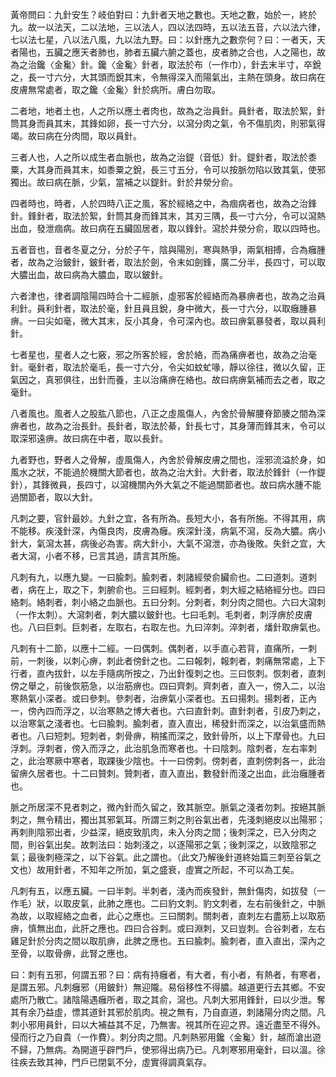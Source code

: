 黃帝問曰：九針安生？岐伯對曰：九針者天地之數也。天地之數，始於一，終於九。故一以法天，二以法地，三以法人，四以法四時，五以法五音，六以法六律，七以法七星，八以法八風，九以法九野。曰：以針應九之數奈何？曰：一者天，天者陽也，五臟之應天者肺也，肺者五臟六腑之蓋也，皮者肺之合也，人之陽也，故為之治鑱〈金毚〉針。鑱〈金毚〉針者，取法於布（一作巾），針去末半寸，卒銳之，長一寸六分，大其頭而銳其末，令無得深入而陽氣出，主熱在頭身。故曰病在皮膚無常處者，取之鑱〈金毚〉針於病所。膚白勿取。

二者地，地者土也，人之所以應土者肉也，故為之治員針。員針者，取法於絮，針筒其身而員其末，其鋒如卵，長一寸六分，以瀉分肉之氣，令不傷肌肉，則邪氣得竭。故曰病在分肉間，取以員針。

三者人也，人之所以成生者血脈也，故為之治鍉（音低）針。鍉針者，取法於黍粟，大其身而員其末，如黍粟之銳，長三寸五分，令可以按脈勿陷以致其氣，使邪獨出。故曰病在脈，少氣，當補之以鍉針。針於井滎分俞。

四者時也，時者，人於四時八正之風，客於經絡之中，為痼病者也，故為之治鋒針。鋒針者，取法於絮，針筒其身而鋒其末，其刃三隅，長一寸六分，令可以瀉熱出血，發泄痼病。故曰病在五臟固居者，取以鋒針。瀉於井滎分俞，取以四時也。

五者音也，音者冬夏之分，分於子午，陰與陽別，寒與熱爭，兩氣相搏，合為癰腫者，故為之治鈹針，鈹針者，取法於劍，令末如劍鋒，廣二分半，長四寸，可以取大膿出血，故曰病為大膿血，取以鈹針。

六者津也，律者調陰陽四時合十二經脈，虛邪客於經絡而為暴痹者也，故為之治員利針。員利針者，取法於毫，針且員且銳，身中微大，長一寸六分，以取癰腫暴痹。一曰尖如毫，微大其末，反小其身，令可深內也。故曰痹氣暴發者，取以員利針。

七者星也，星者人之七竅，邪之所客於經，舍於絡，而為痛痹者也，故為之治毫針。毫針者，取法於毫毛，長一寸六分，令尖如蚊虻喙，靜以徐往，微以久留，正氣因之，真邪俱往，出針而養，主以治痛痹在絡也。故曰病痹氣補而去之者，取之毫針。

八者風也。風者人之股肱八節也，八正之虛風傷人，內舍於骨解腰脊節腠之間為深痹者也，故為之治長針。長針者，取法於綦，針長七寸，其身薄而鋒其末，令可以取深邪遠痹。故曰病在中者，取以長針。

九者野也，野者人之骨解，虛風傷人，內舍於骨解皮膚之間也，淫邪流溢於身，如風水之狀，不能過於機關大節者也，故為之治大針。大針者，取法於鋒針（一作鍉針），其鋒微員，長四寸，以瀉機關內外大氣之不能過關節者也。故曰病水腫不能過關節者，取以大針。

凡刺之要，官針最妙。九針之宜，各有所為。長短大小，各有所施。不得其用，病不能移。疾淺針深，內傷良肉，皮膚為癰。疾深針淺，病氣不瀉，反為大膿。病小針大，氣瀉太甚，病後必為害。病大針小，大氣不瀉泄，亦為後敗。失針之宜，大者大瀉，小者不移，已言其過，請言其所施。

凡刺有九，以應九變。一曰腧刺。腧刺者，刺諸經滎俞臟俞也。二曰道刺。道刺者，病在上，取之下，刺腑俞也。三曰經刺。經刺者，刺大經之結絡經分也。四曰絡刺。絡刺者，刺小絡之血脈也。五曰分刺。分刺者，刺分肉之間也。六曰大瀉刺（一作太刺）。大瀉刺者，刺大膿以鈹針也。七曰毛刺。毛刺者，刺浮痹於皮膚也。八曰巨刺。巨刺者，左取右，右取左也。九曰淬刺。淬刺者，燔針取痹氣也。

凡刺有十二節，以應十二經。一曰偶刺。偶刺者，以手直心若背，直痛所，一刺前，一刺後，以刺心痹，刺此者傍針之也。二曰報刺，報刺者，刺痛無常處，上下行者，直內拔針，以左手隨病所按之，乃出針復刺之也。三曰恢刺。恢刺者，直刺傍之舉之，前後恢筋急，以治筋痹也。四曰齊刺。齊刺者，直入一，傍入二，以治寒熱氣小深者。或曰參刺。參刺者，治痹氣小深者也。五曰揚刺。揚刺者，正內一，傍內四而浮之，以治寒熱之博大者也。六曰直針刺。直針刺者，引皮乃刺之，以治寒氣之淺者也。七曰腧刺。腧刺者，直入直出，稀發針而深之，以治氣盛而熱者也。八曰短刺。短刺者，刺骨痹，稍搖而深之，致針骨所，以上下摩骨也。九曰浮刺。浮刺者，傍入而浮之，此治肌急而寒者也。十曰陰刺。陰刺者，左右率刺之，此治寒厥中寒者，取踝後少陰也。十一曰傍刺。傍刺者，直刺傍刺各一，此治留痹久居者也。十二曰贊刺。贊刺者，直入直出，數發針而淺之出血，此治癰腫者也。

脈之所居深不見者刺之，微內針而久留之，致其脈空。脈氣之淺者勿刺。按絕其脈刺之，無令精出，獨出其邪氣耳。所謂三刺之則谷氣出者，先淺刺絕皮以出陽邪；再刺則陰邪出者，少益深，絕皮致肌肉，未入分肉之間；後刺深之，已入分肉之間，則谷氣出矣。故刺法曰：始刺淺之，以逐陽邪之氣；後刺深之，以致陰邪之氣；最後刺極深之，以下谷氣。此之謂也。（此文乃解後針道終始篇三刺至谷氣之文也）故用針者，不知年之所加，氣之盛衰，虛實之所起，不可以為工矣。

凡刺有五，以應五臟。一曰半刺。半刺者，淺內而疾發針，無針傷肉，如拔發（一作毛）狀，以取皮氣，此肺之應也。二曰豹文刺。豹文刺者，左右前後針之，中脈為故，以取經絡之血者，此心之應也。三曰關刺。關刺者，直刺左右盡筋上以取筋痹，慎無出血，此肝之應也。四曰合谷刺。或曰淵刺，又曰豈刺。合谷刺者，左右雞足針於分肉之間以取肌痹，此脾之應也。五曰腧刺。腧刺者，直入直出，深內之至骨，以取骨痹，此腎之應也。

曰：刺有五邪，何謂五邪？曰：病有持癰者，有大者，有小者，有熱者，有寒者，是謂五邪。凡刺癰邪（用鈹針）無迎隴。易俗移性不得膿。越道更行去其鄉。不安處所乃散亡。諸陰陽遇癰所者，取之其俞，瀉也。凡刺大邪用鋒針，曰以少泄。奪其有余乃益虛，慓其道針其邪於肌肉。視之無有，乃自直道，刺諸陽分肉之間。凡刺小邪用員針，曰以大補益其不足，乃無害。視其所在迎之界。遠近盡至不得外。侵而行之乃自貴（一作費）。刺分肉之間。凡刺熱邪用鑱〈金毚〉針，越而滄出遊不歸，乃無病。為開道乎辟門戶，使邪得出病乃已。凡刺寒邪用毫針，曰以溫。徐往疾去致其神，門戶已閉氣不分，虛實得調真氣存。